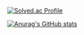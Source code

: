 [![Solved.ac Profile](http://mazassumnida.wtf/api/v2/generate_badge?boj=wlgns2234)](https://solved.ac/wlgns2234/)

[![Anurag's GitHub stats](https://github-readme-stats.vercel.app/api?username=Jeongjjuna)](https://github.com/Jeongjjuna/github-readme-stats)
